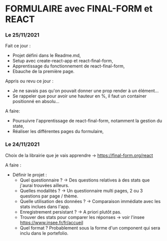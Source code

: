 # FORMULAIRE avec FINAL-FORM et REACT

### Le 25/11/2021

Fait ce jour :
  - Projet défini dans le Readme.md,
  - Setup avec create-react-app et react-final-form,
  - Apprentissage du fonctionnement de react-final-form,
  - Ebauche de la première page.

Appris ou revu ce jour :
  - Je ne savais pas qu'on pouvait donner une prop render à un élément...
  - Se rappeler que pour avoir une hauteur en %, il faut un container positionné en absolu...
  
A faire:
  - Poursuivre l'apprentissage de react-final-form, notamment la gestion du state,
  - Réaliser les différentes pages du formulaire,


### Le 24/11/2021

Choix de la librairie que je vais apprendre -> https://final-form.org/react

A faire :
- Définir le projet : 
  - Quel questionnaire ? -> Des questions relatives à des stats que j'aurai trouvées ailleurs.
  - Quelles modalités ? -> Un questionnaire multi pages, 2 ou 3 questions par page / thème.
  - Quelle utilisation des données ? -> Comparaison immédiate avec les stats inclues dans l'app.
  - Enregistrement persistant ? -> A priori plutôt pas.
  - Trouver des stats pour comparer les réponses -> voir l'insee https://www.insee.fr/fr/accueil
  - Quel format ? Probablement sous la forme d'un component qui sera inclu dans le portefolio.